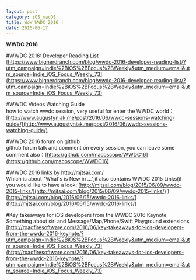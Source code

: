 ```yaml
---
layout: post
category: iOS_macOS
title: WoW WWDC 2016 !
date: 2016-06-17
---
```


**WWDC 2016**

#WWDC 2016: Developer Reading List    
[https://www.bignerdranch.com/blog/wwdc-2016-developer-reading-list/?utm_campaign=Indie%2BiOS%2BFocus%2BWeekly&utm_medium=email&utm_source=Indie_iOS_Focus_Weekly_73](https://www.bignerdranch.com/blog/wwdc-2016-developer-reading-list/?utm_campaign=Indie%2BiOS%2BFocus%2BWeekly&utm_medium=email&utm_source=Indie_iOS_Focus_Weekly_73)   

#WWDC Videos Watching Guide    
how to watch wwdc session, very useful for enter the WWDC world：[http://www.augustyniak.me/post/2016/06/wwdc-sessions-watching-guide/](http://www.augustyniak.me/post/2016/06/wwdc-sessions-watching-guide/)

#WWDC 2016 forum on github    
github forum talk and comment on every session, you can leave some comment also：[https://github.com/macoscope/WWDC16](https://github.com/macoscope/WWDC16)    

#WWDC 2016 links by http://mjtsai.com/    
Which is about "What's is New in ...",it also contains WWDC 2015 Links(if you would like to have a look: [http://mjtsai.com/blog/2015/06/09/wwdc-2015-links/](http://mjtsai.com/blog/2015/06/09/wwdc-2015-links/) )
[http://mjtsai.com/blog/2016/06/15/wwdc-2016-links/](http://mjtsai.com/blog/2016/06/15/wwdc-2016-links/)    

#Key takeaways for iOS developers from the WWDC 2016 Keynote    
Something about siri and Message/Map/Phone/Swift Playground extensions    
[http://roadfiresoftware.com/2016/06/key-takeaways-for-ios-developers-from-the-wwdc-2016-keynote/?utm_campaign=Indie%2BiOS%2BFocus%2BWeekly&utm_medium=email&utm_source=Indie_iOS_Focus_Weekly_73](http://roadfiresoftware.com/2016/06/key-takeaways-for-ios-developers-from-the-wwdc-2016-keynote/?utm_campaign=Indie%2BiOS%2BFocus%2BWeekly&utm_medium=email&utm_source=Indie_iOS_Focus_Weekly_73)    